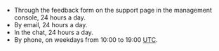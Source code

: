 - Through the feedback form on the support page in the management console, 24 hours a day.
- By email, 24 hours a day.
- In the chat, 24 hours a day.
- By phone, on weekdays from 10:00 to 19:00 [UTC](https://en.wikipedia.org/wiki/Coordinated_Universal_Time).

